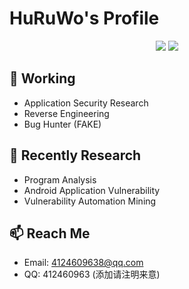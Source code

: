 # HuRuWo's Profile

<p align="center">
  <img src ="https://github-readme-stats.vercel.app/api?username=HuRuWo&show_icons=true&hide_border=true&theme=graywhite&include_all_commits=true&count_private=true">
  <img src ="https://github-readme-stats.vercel.app/api/top-langs/?username=HuRuWo&layout=compact&hide_border=true&langs_count=10&theme=graywhite&include_all_commits=true&count_private=true">
</p>

## 🔭 Working

- Application Security Research
- Reverse Engineering
- Bug Hunter (FAKE)

## 🌱 Recently Research

- Program Analysis
- Android Application Vulnerability
- Vulnerability Automation Mining

## 📫 Reach Me

- Email: 4124609638@qq.com
- QQ: 412460963 (添加请注明来意)

<!-- **HuRuWo/HuRuWo** is a ✨ _special_ ✨ repository because its `README.md` (this file) appears on your GitHub profile.

Here are some ideas to get you started:

- 🔭 I’m currently working on ...
- 🌱 I’m currently learning ...
- 👯 I’m looking to collaborate on ...
- 🤔 I’m looking for help with ...
- 💬 Ask me about ...
- 📫 How to reach me: ...
- 😄 Pronouns: ...
- ⚡ Fun fact: ... -->

